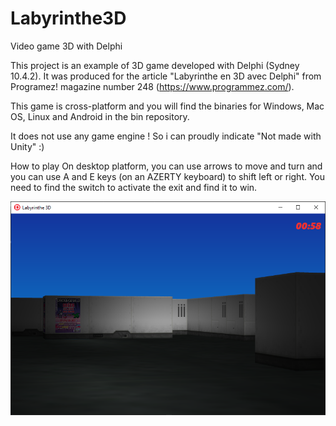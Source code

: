 # Labyrinthe3D
 Video game 3D with Delphi
 
This project is an example of 3D game developed with Delphi (Sydney 10.4.2). It was produced for the article "Labyrinthe en 3D avec Delphi" from Programez! magazine number 248 (https://www.programmez.com/).

This game is cross-platform and you will find the binaries for Windows, Mac OS, Linux and Android in the bin repository.

It does not use any game engine ! So i can proudly indicate "Not made with Unity" :)

How to play
On desktop platform, you can use arrows to move and turn and you can use A and E keys (on an AZERTY keyboard) to shift left or right.
You need to find the switch to activate the exit and find it to win.

<img src="labyrinthe3d.png">
